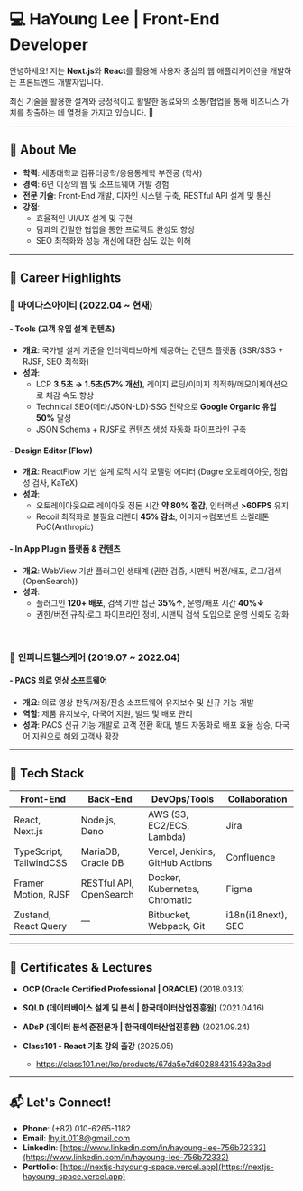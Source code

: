 # 💻 HaYoung Lee | Front-End Developer

안녕하세요! 저는 **Next.js**와 **React**를 활용해 사용자 중심의 웹 애플리케이션을 개발하는
프론트엔드 개발자입니다.

최신 기술을 활용한 설계와 긍정적이고 활발한 동료와의 소통/협업을 통해 비즈니스 가치를
창출하는 데 열정을 가지고 있습니다. 🎯

---

## 🌟 About Me

- **학력**: 세종대학교 컴퓨터공학/응용통계학 부전공 (학사)
- **경력**: 6년 이상의 웹 및 소프트웨어 개발 경험
- **전문 기술**: Front-End 개발, 디자인 시스템 구축, RESTful API 설계 및 통신
- **강점**:
  - 효율적인 UI/UX 설계 및 구현
  - 팀과의 긴밀한 협업을 통한 프로젝트 완성도 향상
  - SEO 최적화와 성능 개선에 대한 심도 있는 이해

---

## 📂 Career Highlights

### 🏢 **마이다스아이티** (2022.04 ~ 현재)

#### - Tools (고객 유입 설계 컨텐츠)

- **개요**: 국가별 설계 기준을 인터랙티브하게 제공하는 컨텐츠 플랫폼 (SSR/SSG + RJSF, SEO
  최적화)
- **성과**:
  - LCP **3.5초 → 1.5초(57% 개선)**, 레이지 로딩/이미지 최적화/메모이제이션으로 체감 속도
    향상
  - Technical SEO(메타/JSON-LD)·SSG 전략으로 **Google Organic 유입 50%** 달성
  - JSON Schema + RJSF로 컨텐츠 생성 자동화 파이프라인 구축

#### - Design Editor (Flow)

- **개요**: ReactFlow 기반 설계 로직 시각 모델링 에디터 (Dagre 오토레이아웃, 정합성 검사,
  KaTeX)
- **성과**:
  - 오토레이아웃으로 레이아웃 정돈 시간 **약 80% 절감**, 인터랙션 **>60FPS** 유지
  - Recoil 최적화로 불필요 리렌더 **45% 감소**, 이미지→컴포넌트 스켈레톤 PoC(Anthropic)

#### - In App Plugin 플랫폼 & 컨텐츠

- **개요**: WebView 기반 플러그인 생태계 (권한 검증, 시맨틱 버전/배포,
  로그/검색(OpenSearch))
- **성과**:
  - 플러그인 **120+ 배포**, 검색 기반 접근 **35%↑**, 운영/배포 시간 **40%↓**
  - 권한/버전 규칙·로그 파이프라인 정비, 시맨틱 검색 도입으로 운영 신뢰도 강화

<br/>

### 🏢 **인피니트헬스케어** (2019.07 ~ 2022.04)

#### - PACS 의료 영상 소프트웨어

- **개요**: 의료 영상 판독/저장/전송 소프트웨어 유지보수 및 신규 기능 개발
- **역할**: 제품 유지보수, 다국어 지원, 빌드 및 배포 관리
- **성과**: PACS 신규 기능 개발로 고객 전환 확대, 빌드 자동화로 배포 효율 상승, 다국어
  지원으로 해외 고객사 확장

---

## 🔧 Tech Stack

| Front-End               | Back-End                | DevOps/Tools                    | Collaboration      |
| ----------------------- | ----------------------- | ------------------------------- | ------------------ |
| React, Next.js          | Node.js, Deno           | AWS (S3, EC2/ECS, Lambda)       | Jira               |
| TypeScript, TailwindCSS | MariaDB, Oracle DB      | Vercel, Jenkins, GitHub Actions | Confluence         |
| Framer Motion, RJSF     | RESTful API, OpenSearch | Docker, Kubernetes, Chromatic   | Figma              |
| Zustand, React Query    | —                       | Bitbucket, Webpack, Git         | i18n(i18next), SEO |

---

## 📜 Certificates & Lectures

- **OCP (Oracle Certified Professional | ORACLE)** (2018.03.13)
- **SQLD (데이터베이스 설계 및 분석 | 한국데이터산업진흥원)** (2021.04.16)
- **ADsP (데이터 분석 준전문가 | 한국데이터산업진흥원)** (2021.09.24)

- **Class101 - React 기초 강의 출강** (2025.05)
  - https://class101.net/ko/products/67da5e7d602884315493a3bd

---

## 📬 Let's Connect!

- **Phone**: (+82) 010-6265-1182
- **Email**: [lhy.it.0118@gmail.com](mailto:lhy.it.0118@gmail.com)
- **LinkedIn**:
  [https://www.linkedin.com/in/hayoung-lee-756b72332](https://www.linkedin.com/in/hayoung-lee-756b72332)
- **Portfolio**:
  [https://nextjs-hayoung-space.vercel.app](https://nextjs-hayoung-space.vercel.app)
